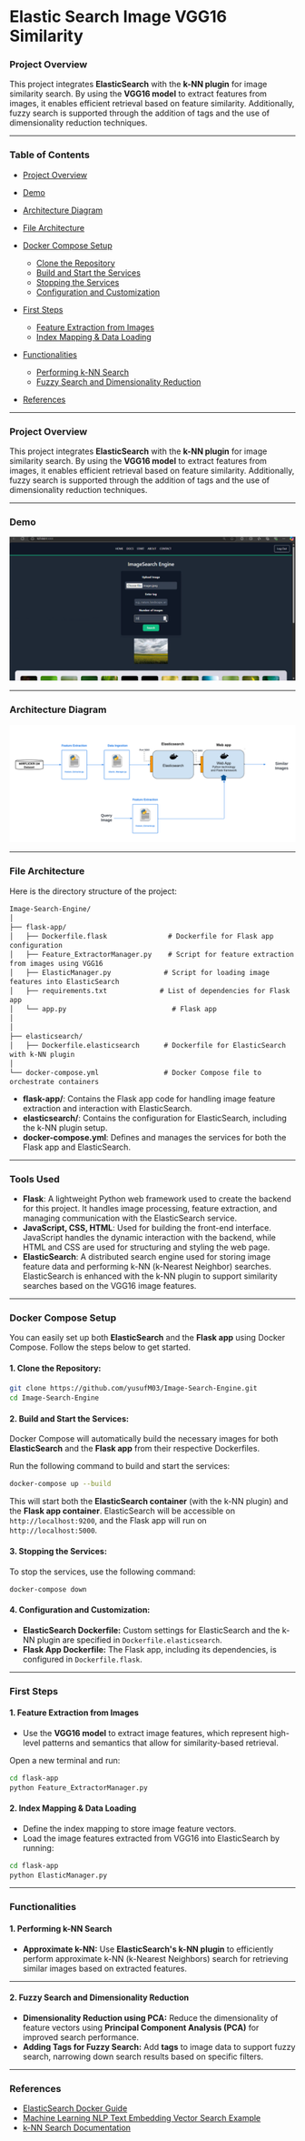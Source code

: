 # **Elastic Search Image VGG16 Similarity**



### **Project Overview**
This project integrates **ElasticSearch** with the **k-NN plugin** for image similarity search. By using the **VGG16 model** to extract features from images, it enables efficient retrieval based on feature similarity. Additionally, fuzzy search is supported through the addition of tags and the use of dimensionality reduction techniques.

---
### **Table of Contents**
- [Project Overview](#project-overview)
- [Demo](#Demo)
- [Architecture Diagram](#architecture-diagram)
- [File Architecture](#file-architecture)

- [Docker Compose Setup](#docker-compose-setup)
  - [Clone the Repository](#clone-the-repository)
  - [Build and Start the Services](#build-and-start-the-services)
  - [Stopping the Services](#stopping-the-services)
  - [Configuration and Customization](#configuration-and-customization)
- [First Steps](#first-steps)
  - [Feature Extraction from Images](#feature-extraction-from-images)
  - [Index Mapping & Data Loading](#index-mapping--data-loading)
- [Functionalities](#functionalities)
  - [Performing k-NN Search](#performing-knn-search)
  - [Fuzzy Search and Dimensionality Reduction](#fuzzy-search-and-dimensionality-reduction)
- [References](#references)

---

### **Project Overview**
This project integrates **ElasticSearch** with the **k-NN plugin** for image similarity search. By using the **VGG16 model** to extract features from images, it enables efficient retrieval based on feature similarity. Additionally, fuzzy search is supported through the addition of tags and the use of dimensionality reduction techniques.

---
### **Demo**
[![Demo Video](https://github.com/yusufM03/Image-Search-Engine/blob/main/assets/thumbnail.png)](https://github.com/yusufM03/Image-Search-Engine/blob/main/assets/Demo.mp4)

---

### **Architecture Diagram**
![Architecture Diagram](assets/diagram.png)

---

### **File Architecture**

Here is the directory structure of the project:

```plaintext
Image-Search-Engine/
│
├── flask-app/
│   ├── Dockerfile.flask               # Dockerfile for Flask app configuration
│   ├── Feature_ExtractorManager.py    # Script for feature extraction from images using VGG16
│   ├── ElasticManager.py             # Script for loading image features into ElasticSearch
│   ├── requirements.txt             # List of dependencies for Flask app
│   └── app.py                          # Flask app
│       
│
├── elasticsearch/
│   ├── Dockerfile.elasticsearch      # Dockerfile for ElasticSearch with k-NN plugin
│                        
└── docker-compose.yml                # Docker Compose file to orchestrate containers
```

- **flask-app/**: Contains the Flask app code for handling image feature extraction and interaction with ElasticSearch.
- **elasticsearch/**: Contains the configuration for ElasticSearch, including the k-NN plugin setup.
- **docker-compose.yml**: Defines and manages the services for both the Flask app and ElasticSearch.

---

### **Tools Used**

- **Flask**: A lightweight Python web framework used to create the backend for this project. It handles image processing, feature extraction, and managing communication with the ElasticSearch service.
- **JavaScript, CSS, HTML**: Used for building the front-end interface. JavaScript handles the dynamic interaction with the backend, while HTML and CSS are used for structuring and styling the web page.
- **ElasticSearch**: A distributed search engine used for storing image feature data and performing k-NN (k-Nearest Neighbor) searches. ElasticSearch is enhanced with the k-NN plugin to support similarity searches based on the VGG16 image features.
---

### **Docker Compose Setup**

You can easily set up both **ElasticSearch** and the **Flask app** using Docker Compose. Follow the steps below to get started.

#### **1. Clone the Repository:**
```bash
git clone https://github.com/yusufM03/Image-Search-Engine.git
cd Image-Search-Engine
```

#### **2. Build and Start the Services:**
Docker Compose will automatically build the necessary images for both **ElasticSearch** and the **Flask app** from their respective Dockerfiles.

Run the following command to build and start the services:

```bash
docker-compose up --build
```

This will start both the **ElasticSearch container** (with the k-NN plugin) and the **Flask app container**. ElasticSearch will be accessible on `http://localhost:9200`, and the Flask app will run on `http://localhost:5000`.

#### **3. Stopping the Services:**
To stop the services, use the following command:

```bash
docker-compose down
```

#### **4. Configuration and Customization:**
- **ElasticSearch Dockerfile:** Custom settings for ElasticSearch and the k-NN plugin are specified in `Dockerfile.elasticsearch`.
- **Flask App Dockerfile:** The Flask app, including its dependencies, is configured in `Dockerfile.flask`.

---

### **First Steps**

#### **1. Feature Extraction from Images**
- Use the **VGG16 model** to extract image features, which represent high-level patterns and semantics that allow for similarity-based retrieval.

Open a new terminal and run:
```bash
cd flask-app
python Feature_ExtractorManager.py
```

#### **2. Index Mapping & Data Loading**
- Define the index mapping to store image feature vectors.
- Load the image features extracted from VGG16 into ElasticSearch by running:
```bash
cd flask-app
python ElasticManager.py
```

---

### **Functionalities**

#### **1. Performing k-NN Search**

- **Approximate k-NN:** Use **ElasticSearch's k-NN plugin** to efficiently perform approximate k-NN (k-Nearest Neighbors) search for retrieving similar images based on extracted features.

---

#### **2. Fuzzy Search and Dimensionality Reduction**

- **Dimensionality Reduction using PCA:** Reduce the dimensionality of feature vectors using **Principal Component Analysis (PCA)** for improved search performance.
- **Adding Tags for Fuzzy Search:** Add **tags** to image data to support fuzzy search, narrowing down search results based on specific filters.

---

### **References**
- [ElasticSearch Docker Guide](https://www.elastic.co/guide/en/elasticsearch/reference/index.html)
- [Machine Learning NLP Text Embedding Vector Search Example](https://www.elastic.co/blog/using-elasticsearch-for-vector-search)
- [k-NN Search Documentation](https://www.elastic.co/guide/en/elasticsearch/plugins/current/knn.html)







